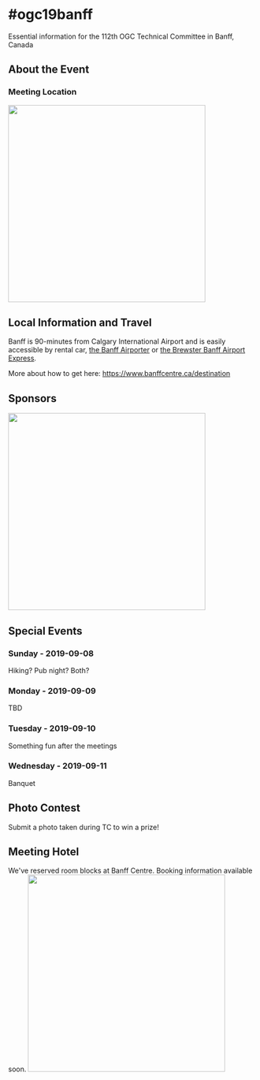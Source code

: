 # #ogc19banff
Essential information for the 112th OGC Technical Committee in Banff, Canada

## About the Event

### Meeting Location

<img src="https://www.banffcentre.ca/sites/default/files/Media%20and%20Production/Centredlogo.jpg" width=400>

## Local Information and Travel
Banff is 90-minutes from Calgary International Airport and is easily accessible by rental car, [the Banff Airporter](http://www.banffairporter.com/) or [the Brewster Banff Airport Express](https://www.banffjaspercollection.com/brewster-express/).

More about how to get here: https://www.banffcentre.ca/destination

## Sponsors
<img src="https://cdn-images-1.medium.com/max/806/1*PQS_s4q-_K5zt55HB9gtSQ@2x.png" width=400>

## Special Events
### Sunday - 2019-09-08
Hiking? Pub night? Both?
### Monday - 2019-09-09
TBD
### Tuesday - 2019-09-10
Something fun after the meetings
### Wednesday - 2019-09-11
Banquet

## Photo Contest
Submit a photo taken during TC to win a prize!

## Meeting Hotel
We've reserved room blocks at Banff Centre. Booking information available soon.
<img src="https://www.banffcentre.ca/sites/default/files/Architecture%20and%20Buildings/Lloyd%20Hall/Lloyd%20Hall%20Banff%20Cntr%20%2808%29.jpg" width=400>
